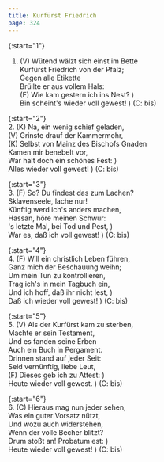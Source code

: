 ```yaml
---
title: Kurfürst Friedrich
page: 324
---  
```


{:start="1"}  
1. (V) Wütend wälzt sich einst im Bette  
Kurfürst Friedrich von der Pfalz;  
Gegen alle Etikette  
Brüllte er aus vollem Hals:  
(F) Wie kam gestern ich ins Nest? )  
Bin scheint's wieder voll gewest! ) (C: bis)  


{:start="2"}  
2. (K) Na, ein wenig schief geladen,  
   (V) Grinste drauf der Kammermohr,  
   (K) Selbst von Mainz des Bischofs Gnaden  
Kamen mir benebelt vor,  
War halt doch ein schönes Fest: )  
Alles wieder voll gewest! ) (C: bis)  


{:start="3"}  
3. (F) So? Du findest das zum Lachen?  
Sklavenseele, lache nur!  
Künftig werd ich's anders machen,  
Hassan, höre meinen Schwur:  
's letzte Mal, bei Tod und Pest, )  
War es, daß ich voll gewest! ) (C: bis)  

{:start="4"}  
4. (F) Will ein christlich Leben führen,  
Ganz mich der Beschauung weihn;  
Um mein Tun zu kontrollieren,  
Trag ich's in mein Tagbuch ein,  
Und ich hoff, daß ihr nicht lest, )  
Daß ich wieder voll gewest! ) (C: bis)  


{:start="5"}  
5. (V) Als der Kurfürst kam zu sterben,  
Machte er sein Testament,  
Und es fanden seine Erben  
Auch ein Buch in Pergament.  
Drinnen stand auf jeder Seit:  
Seid vernünftig, liebe Leut,  
   (F) Dieses geb ich zu Attest: )  
Heute wieder voll gewest. ) (C: bis)  


{:start="6"}  
6. (C) Hieraus mag nun jeder sehen,  
Was ein guter Vorsatz nützt,  
Und wozu auch widerstehen,  
Wenn der volle Becher blitzt?  
Drum stoßt an! Probatum est: )  
Heute wieder voll gewest!    ) (C: bis)  